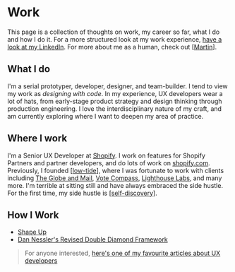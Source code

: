 # Work

This page is a collection of thoughts on work, my career so far, what I do and how I do it. For a more structured look at my work experience, [have a look at my LinkedIn](https://www.linkedin.com/in/martinlaws/). For more about me as a human, check out [[Martin]].

## What I do

I'm a serial prototyper, developer, designer, and team-builder. I tend to view my work as _designing with code_. In my experience, UX developers wear a lot of hats, from early-stage product strategy and design thinking through production engineering. I love the interdisciplinary nature of my craft, and am currently exploring where I want to deepen my area of practice.

## Where I work

I'm a Senior UX Developer at [Shopify](https://www.shopify.com). I work on features for Shopify Partners and partner developers, and do lots of work on [shopify.com](https://www.shopify.com). Previously, I founded [[low-tide]], where I was fortunate to work with clients including [The Globe and Mail](https://www.theglobeandmail.com/), [Vote Compass](https://votecompass.com/), [Lighthouse Labs](https://lighthouselabs.ca), and many more. I'm terrible at sitting still and have always embraced the side hustle. For the first time, my side hustle is [[self-discovery]].

## How I Work

- [Shape Up](https://basecamp.com/shapeup/webbook)
- [Dan Nessler's Revised Double Diamond Framework](https://uxdesign.cc/how-to-solve-problems-applying-a-uxdesign-designthinking-hcd-or-any-design-process-from-scratch-v2-aa16e2dd550b)

> For anyone interested, [here's one of my favourite articles about UX developers](http://www.disambiguity.com/what-is-a-ux-developer/)

[//begin]: # "Autogenerated link references for markdown compatibility"
[Martin]: martin "Martin"
[low-tide]: low-tide "Low Tide"
[self-discovery]: self-discovery "Self Discovery"
[//end]: # "Autogenerated link references"
